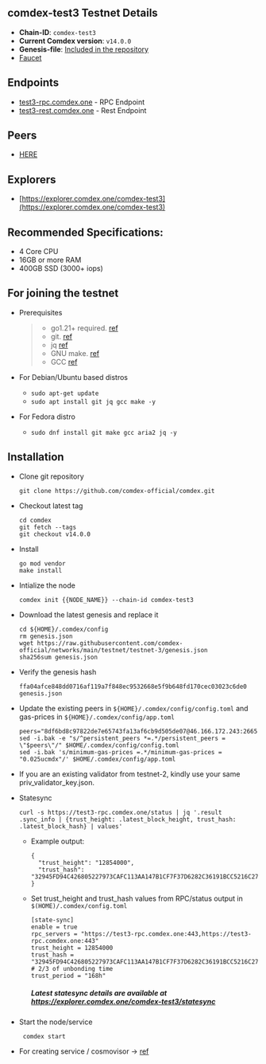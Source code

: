 ## comdex-test3 Testnet Details

- **Chain-ID**: `comdex-test3`
- **Current Comdex version**: `v14.0.0`
- **Genesis-file**: [Included in the repository](genesis.json)
- [Faucet](https://faucet.comdex.one/)

## Endpoints

- [test3-rpc.comdex.one](https://test3-rpc.comdex.one:443) - RPC Endpoint
- [test3-rest.comdex.one](https://test3-rest.comdex.one:443) - Rest Endpoint

## Peers

- [HERE](peers.txt)

## Explorers

- [https://explorer.comdex.one/comdex-test3](https://explorer.comdex.one/comdex-test3)

## Recommended Specifications:
   * 4 Core CPU
   * 16GB or more RAM
   * 400GB SSD (3000+ iops)

## For joining the testnet

* Prerequisites
  > - go1.21+ required. [ref](https://golang.org/doc/install)
  > - git. [ref](https://github.com/git/git)
  > - jq [ref](https://github.com/stedolan/jq)
  > - GNU make. [ref](https://www.gnu.org/software/make/manual/html_node/index.html)
  > - GCC [ref](https://gcc.gnu.org/releases.html)
  
* For Debian/Ubuntu based distros
  - `sudo apt-get update`
  - `sudo apt install git jq gcc make -y`

* For Fedora distro
  - `sudo dnf install git make gcc aria2 jq -y`


## Installation

* Clone git repository

  ```shell
  git clone https://github.com/comdex-official/comdex.git
  ```
  
* Checkout latest tag

  ```shell
  cd comdex
  git fetch --tags
  git checkout v14.0.0
  ```
  
* Install

  ```shell
  go mod vendor
  make install
  ```
  
* Intialize the node

  ```shell
  comdex init {{NODE_NAME}} --chain-id comdex-test3
  ```
  
* Download the latest genesis and replace it

  ```shell
  cd ${HOME}/.comdex/config
  rm genesis.json
  wget https://raw.githubusercontent.com/comdex-official/networks/main/testnet/testnet-3/genesis.json
  sha256sum genesis.json
  ```
  
* Verify the genesis hash 

  ```shell
  ffa04afce848dd0716af119a7f848ec9532668e5f9b648fd170cec03023c6de0  genesis.json
  ```

* Update the existing peers in `${HOME}/.comdex/config/config.toml` and gas-prices in `${HOME}/.comdex/config/app.toml`

  ```shell
  peers="8df6bd8c97822de7e65743fa13af6cb9d505de07@46.166.172.243:26656,dc271ed63533affc1ed9a33e56fb9f5906a2ad64@5.199.163.67:26656,1505424d58e0bd49a85cbf013a1469eebbbbb4db@5.199.163.68:26656,6a5a7e9d6d36b64d6b836c250e65232446d098f8@149.56.36.207:26656,94173b71b3719112d30bcc290289c935152febb1@188.214.134.116:26656"
  sed -i.bak -e "s/^persistent_peers *=.*/persistent_peers = \"$peers\"/" $HOME/.comdex/config/config.toml
  sed -i.bak 's/minimum-gas-prices =.*/minimum-gas-prices = "0.025ucmdx"/' $HOME/.comdex/config/app.toml
  ```
  
* If you are an existing validator from testnet-2, kindly use your same priv_validator_key.json.

* Statesync 

    ```
    curl -s https://test3-rpc.comdex.one/status | jq '.result .sync_info | {trust_height: .latest_block_height, trust_hash: .latest_block_hash} | values'
    ```

  - Example output:
  
    ```
    {
      "trust_height": "12854000",
      "trust_hash": "32945FD94C426805227973CAFC113AA147B1CF7F37D6282C36191BCC5216C275"
    }
    ```

  - Set trust_height and trust_hash values from RPC/status output in `$(HOME)/.comdex/config.toml`
  
    ```
    [state-sync]
    enable = true
    rpc_servers = "https://test3-rpc.comdex.one:443,https://test3-rpc.comdex.one:443"
    trust_height = 12854000 
    trust_hash = "32945FD94C426805227973CAFC113AA147B1CF7F37D6282C36191BCC5216C275"
    # 2/3 of unbonding time
    trust_period = "168h"
    ```
    ##### Latest statesync details are available at https://explorer.comdex.one/comdex-test3/statesync
    
* Start the node/service

  ```shell
   comdex start
  ```
  
* For creating service / cosmovisor -> [ref](https://github.com/comdex-official/networks/blob/main/testnet/cosmovisor-setup.md)
  



